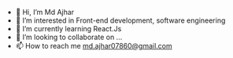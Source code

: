 - 👋 Hi, I’m Md Ajhar 
- 👀 I’m interested in Front-end development, software engineering 
- 🌱 I’m currently learning React.Js
- 💞️ I’m looking to collaborate on ...
- 📫 How to reach me md.ajhar07860@gmail.com

<!---
MdAjhar123/MdAjhar123 is a ✨ special ✨ repository because its `README.md` (this file) appears on your GitHub profile.
You can click the Preview link to take a look at your changes.
--->
